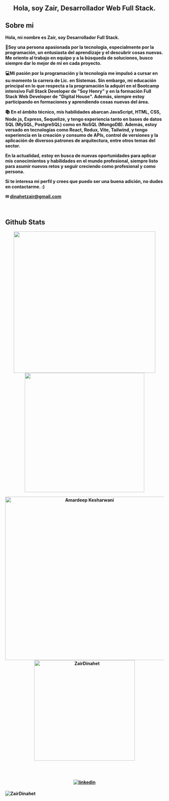 ## <b><div align="center">Hola, soy Zair, Desarrollador Web Full Stack.</div> <b>
  

## <b>Sobre mi <b> 
Hola, mi nombre es Zair, soy Desarrollador Full Stack.

🔭Soy una persona apasionada por la tecnología, especialmente por la programación, un entusiasta del aprendizaje y el descubrir cosas nuevas. Me oriento al trabajo en equipo y a la búsqueda de soluciones, busco siempre dar lo mejor de mí en cada proyecto. 

💻Mi pasión por la programación y la tecnología me impulsó a cursar en su momento la carrera de Lic. en Sistemas. Sin embargo, mi educación principal en lo que respecta a la programación la adquirí en el Bootcamp intensivo Full Stack Developer de "Soy Henry" y en la formación Full Stack Web Developer de "Digital House". Además, siempre estoy participando en formaciones y aprendiendo cosas nuevas del área.

📚 En el ámbito técnico, mis habilidades abarcan JavaScript, HTML, CSS, Node.js, Express, Sequelize, y tengo experiencia tanto en bases de datos SQL (MySQL, PostgreSQL) como en NoSQL (MongoDB). Además, estoy versado en tecnologías como React, Redux, Vite, Tailwind, y tengo experiencia en la creación y consumo de APIs, control de versiones y la aplicación de diversos patrones de arquitectura, entre otros temas del sector.

En la actualidad, estoy en busca de nuevas oportunidades para aplicar mis conocimientos y habilidades en el mundo profesional, siempre listo para asumir nuevos retos y seguir creciendo como profesional y como persona.

Si te interesa mi perfil y crees que puedo ser una buena adición, no dudes en contactarme. :)

✉ dinahetzair@gmail.com

<br />

## <b>Github Stats</b>


<p align="center">
<a href="https://github.com/ZairDinahet/">
  <img align="center" src="https://github-readme-stats.vercel.app/api?username=ZairDinahet&include_all_commits=true&count_private=true&show_icons=true&line_height=20&&theme=dark&hide_border=true&icon_color=2234AE" width="450"/>
</a>
 
<a href="https://github.com/ZairDinahet">
  <img align="center" src="https://github-readme-streak-stats.herokuapp.com/?user=ZairDinahet&theme=dark&hide_border=true" width="380"/>
</a>
</p>


<p align="center">
    <a href="https://github.com/ZairDinahet"><img src="https://github-profile-summary-cards.vercel.app/api/cards/profile-details?username=ZairDinahet&theme=dark&hide_border=true"  width="520" alt="Amardeep Kesharwani"/></a>
<a href="https://github.com/ZairDinahet"><img src="https://github-readme-stats.vercel.app/api/top-langs?username=ZairDinahet&show_icons=true&locale=en&layout=compact&theme=dark&hide_border=true" width="320"  alt="ZairDinahet"/></a>
</p>

<br/>


## 
<div align="center">

<a href="https://linkedin.com/in/zair-dinahet-993507224/" target="_blank">
<img src=https://img.shields.io/badge/linkedin-%231E77B5.svg?&style=for-the-badge&logo=linkedin&logoColor=white alt=linkedin style="margin-bottom: 5px;" />
</a>  
</div>  

<p align="left"> <img src="https://komarev.com/ghpvc/?username=ZairDinahet&label=Profile%20views&color=25253e&style=flat" alt="ZairDinahet" /> </p>


